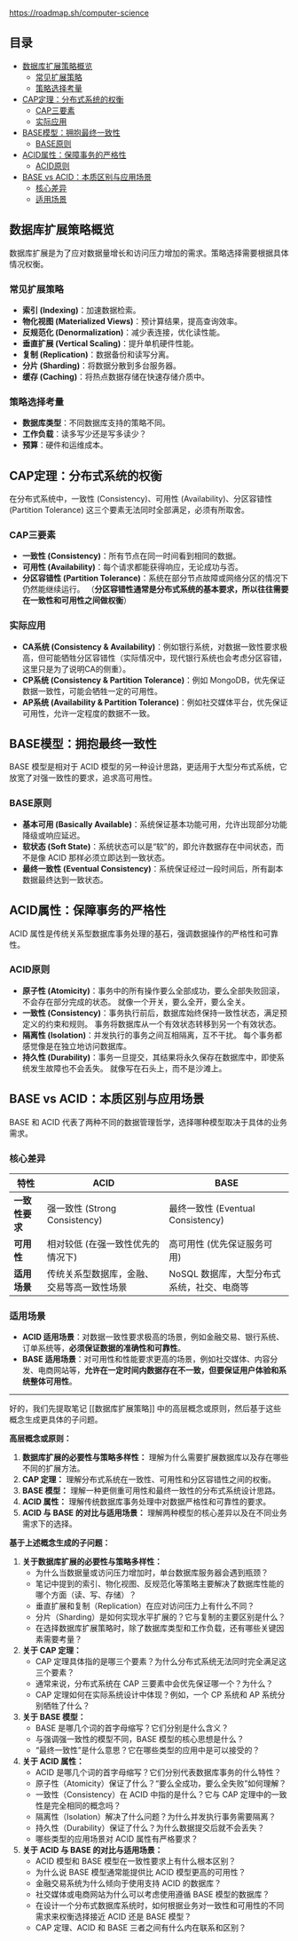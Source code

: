 https://roadmap.sh/computer-science
## 目录

-   [数据库扩展策略概览](#数据库扩展策略概览)
    -   [常见扩展策略](#常见扩展策略)
    -   [策略选择考量](#策略选择考量)
-   [CAP定理：分布式系统的权衡](#CAP定理：分布式系统的权衡)
    -   [CAP三要素](#CAP三要素)
    -   [实际应用](#实际应用)
-   [BASE模型：拥抱最终一致性](#BASE模型：拥抱最终一致性)
    -   [BASE原则](#BASE原则)
-   [ACID属性：保障事务的严格性](#ACID属性：保障事务的严格性)
    -   [ACID原则](#ACID原则)
-   [BASE vs ACID：本质区别与应用场景](#BASE-vs-ACID：本质区别与应用场景)
    -   [核心差异](#核心差异)
    -   [适用场景](#适用场景)

## 数据库扩展策略概览

数据库扩展是为了应对数据量增长和访问压力增加的需求。策略选择需要根据具体情况权衡。

### 常见扩展策略

*   **索引 (Indexing)**：加速数据检索。
*   **物化视图 (Materialized Views)**：预计算结果，提高查询效率。
*   **反规范化 (Denormalization)**：减少表连接，优化读性能。
*   **垂直扩展 (Vertical Scaling)**：提升单机硬件性能。
*   **复制 (Replication)**：数据备份和读写分离。
*   **分片 (Sharding)**：将数据分散到多台服务器。
*   **缓存 (Caching)**：将热点数据存储在快速存储介质中。

### 策略选择考量

*   **数据库类型**：不同数据库支持的策略不同。
*   **工作负载**：读多写少还是写多读少？
*   **预算**：硬件和运维成本。

## CAP定理：分布式系统的权衡

在分布式系统中，一致性 (Consistency)、可用性 (Availability)、分区容错性 (Partition Tolerance) 这三个要素无法同时全部满足，必须有所取舍。

### CAP三要素

*   **一致性 (Consistency)**：所有节点在同一时间看到相同的数据。
*   **可用性 (Availability)**：每个请求都能获得响应，无论成功与否。
*   **分区容错性 (Partition Tolerance)**：系统在部分节点故障或网络分区的情况下仍然能继续运行。  （**分区容错性通常是分布式系统的基本要求，所以往往需要在一致性和可用性之间做权衡**）

### 实际应用

*   **CA系统 (Consistency & Availability)**：例如银行系统，对数据一致性要求极高，但可能牺牲分区容错性（实际情况中，现代银行系统也会考虑分区容错，这里只是为了说明CA的侧重）。
*   **CP系统 (Consistency & Partition Tolerance)**：例如 MongoDB，优先保证数据一致性，可能会牺牲一定的可用性。
*   **AP系统 (Availability & Partition Tolerance)**：例如社交媒体平台，优先保证可用性，允许一定程度的数据不一致。

## BASE模型：拥抱最终一致性

BASE 模型是相对于 ACID 模型的另一种设计思路，更适用于大型分布式系统，它放宽了对强一致性的要求，追求高可用性。

### BASE原则

*   **基本可用 (Basically Available)**：系统保证基本功能可用，允许出现部分功能降级或响应延迟。
*   **软状态 (Soft State)**：系统状态可以是“软”的，即允许数据存在中间状态，而不是像 ACID 那样必须立即达到一致状态。
*   **最终一致性 (Eventual Consistency)**：系统保证经过一段时间后，所有副本数据最终达到一致状态。

## ACID属性：保障事务的严格性

ACID 属性是传统关系型数据库事务处理的基石，强调数据操作的严格性和可靠性。

### ACID原则

*   **原子性 (Atomicity)**：事务中的所有操作要么全部成功，要么全部失败回滚，不会存在部分完成的状态。  就像一个开关，要么全开，要么全关。
*   **一致性 (Consistency)**：事务执行前后，数据库始终保持一致性状态，满足预定义的约束和规则。 事务将数据库从一个有效状态转移到另一个有效状态。
*   **隔离性 (Isolation)**：并发执行的事务之间互相隔离，互不干扰。 每个事务都感觉像是在独立地访问数据库。
*   **持久性 (Durability)**：事务一旦提交，其结果将永久保存在数据库中，即使系统发生故障也不会丢失。  就像写在石头上，而不是沙滩上。

## BASE vs ACID：本质区别与应用场景

BASE 和 ACID 代表了两种不同的数据管理哲学，选择哪种模型取决于具体的业务需求。

### 核心差异

| 特性         | ACID                                   | BASE                                     |
| ------------ | -------------------------------------- | ---------------------------------------- |
| **一致性要求** | 强一致性 (Strong Consistency)          | 最终一致性 (Eventual Consistency)         |
| **可用性**     | 相对较低 (在强一致性优先的情况下)             | 高可用性 (优先保证服务可用)              |
| **适用场景**   | 传统关系型数据库，金融、交易等高一致性场景 | NoSQL 数据库，大型分布式系统，社交、电商等 |

### 适用场景

*   **ACID 适用场景**：对数据一致性要求极高的场景，例如金融交易、银行系统、订单系统等，**必须保证数据的准确性和可靠性**。
*   **BASE 适用场景**：对可用性和性能要求更高的场景，例如社交媒体、内容分发、电商网站等，**允许在一定时间内数据存在不一致，但要保证用户体验和系统整体可用性**。


---
好的，我们先提取笔记 [[数据库扩展策略]] 中的高层概念或原则，然后基于这些概念生成更具体的子问题。

**高层概念或原则：**

1.  **数据库扩展的必要性与策略多样性：** 理解为什么需要扩展数据库以及存在哪些不同的扩展方法。
2.  **CAP 定理：** 理解分布式系统在一致性、可用性和分区容错性之间的权衡。
3.  **BASE 模型：** 理解一种更侧重可用性和最终一致性的分布式系统设计思路。
4.  **ACID 属性：** 理解传统数据库事务处理中对数据严格性和可靠性的要求。
5.  **ACID 与 BASE 的对比与适用场景：** 理解两种模型的核心差异以及在不同业务需求下的选择。

**基于上述概念生成的子问题：**

1.  **关于数据库扩展的必要性与策略多样性：**
    *   为什么当数据量或访问压力增加时，单台数据库服务器会遇到瓶颈？
    *   笔记中提到的索引、物化视图、反规范化等策略主要解决了数据库性能的哪个方面（读、写、存储）？
    *   垂直扩展和复制（Replication）在应对访问压力上有什么不同？
    *   分片（Sharding）是如何实现水平扩展的？它与复制的主要区别是什么？
    *   在选择数据库扩展策略时，除了数据库类型和工作负载，还有哪些关键因素需要考量？
2.  **关于 CAP 定理：**
    *   CAP 定理具体指的是哪三个要素？为什么分布式系统无法同时完全满足这三个要素？
    *   通常来说，分布式系统在 CAP 三要素中会优先保证哪一个？为什么？
    *   CAP 定理如何在实际系统设计中体现？例如，一个 CP 系统和 AP 系统分别牺牲了什么？
3.  **关于 BASE 模型：**
    *   BASE 是哪几个词的首字母缩写？它们分别是什么含义？
    *   与强调强一致性的模型不同，BASE 模型的核心思想是什么？
    *   “最终一致性”是什么意思？它在哪些类型的应用中是可以接受的？
4.  **关于 ACID 属性：**
    *   ACID 是哪几个词的首字母缩写？它们分别代表数据库事务的什么特性？
    *   原子性（Atomicity）保证了什么？“要么全成功，要么全失败”如何理解？
    *   一致性（Consistency）在 ACID 中指的是什么？它与 CAP 定理中的一致性是完全相同的概念吗？
    *   隔离性（Isolation）解决了什么问题？为什么并发执行事务需要隔离？
    *   持久性（Durability）保证了什么？为什么数据提交后就不会丢失？
    *   哪些类型的应用场景对 ACID 属性有严格要求？
5.  **关于 ACID 与 BASE 的对比与适用场景：**
    *   ACID 模型和 BASE 模型在一致性要求上有什么根本区别？
    *   为什么说 BASE 模型通常能提供比 ACID 模型更高的可用性？
    *   金融交易系统为什么倾向于使用支持 ACID 的数据库？
    *   社交媒体或电商网站为什么可以考虑使用遵循 BASE 模型的数据库？
    *   在设计一个分布式数据库系统时，如何根据业务对一致性和可用性的不同需求来权衡选择接近 ACID 还是 BASE 模型？
    *   CAP 定理、ACID 和 BASE 三者之间有什么内在联系和区别？
